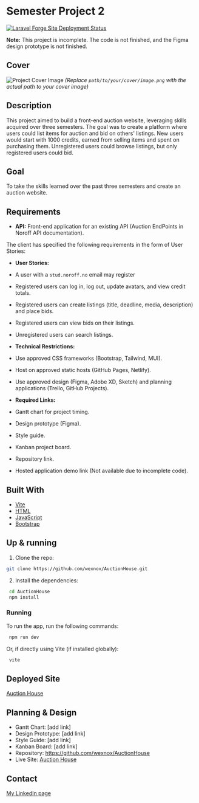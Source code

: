 # Semester Project 2

[![Laravel Forge Site Deployment Status](https://img.shields.io/endpoint?url=https%3A%2F%2Fforge.laravel.com%2Fsite-badges%2F9b30fe25-6e15-4057-b7bb-d08c681145b2%3Fdate%3D1%26label%3D1%26commit%3D1&style=plastic)](https://forge.laravel.com/servers/513382/sites/2587689)

**Note:** This project is incomplete. The code is not finished, and the Figma design prototype is not finished.

## Cover

![Project Cover Image](path/to/your/cover/image.png)  *(Replace `path/to/your/cover/image.png` with the actual path to
your cover image)*

## Description

This project aimed to build a front-end auction website, leveraging skills acquired over three semesters. The goal was
to create a platform where users could list items for auction and bid on others' listings. New users would start with
1000 credits, earned from selling items and spent on purchasing them. Unregistered users could browse listings, but only
registered users could bid.

## Goal

To take the skills learned over the past three semesters and create an auction website.

## Requirements

* **API:** Front-end application for an existing API (Auction EndPoints in Noroff API documentation).

The client has specified the following requirements in the form of User Stories:

* **User Stories:**
* A user with a `stud.noroff.no` email may register
* Registered users can log in, log out, update avatars, and view credit totals.
* Registered users can create listings (title, deadline, media, description) and place bids.
* Registered users can view bids on their listings.
* Unregistered users can search listings.

* **Technical Restrictions:**
* Use approved CSS frameworks (Bootstrap, Tailwind, MUI).
* Host on approved static hosts (GitHub Pages, Netlify).
* Use approved design (Figma, Adobe XD, Sketch) and planning applications (Trello, GitHub Projects).

* **Required Links:**
* Gantt chart for project timing.
* Design prototype (Figma).
* Style guide.
* Kanban project board.
* Repository link.
* Hosted application demo link (Not available due to incomplete code).

## Built With

* [Vite](https://vitejs.dev)
* [HTML](https://en.wikipedia.org/wiki/HTML)
* [JavaScript](https://developer.mozilla.org/en-US/docs/Web/JavaScript)
* [Bootstrap](hhttps://getbootstrap.com/)

## Up & running

1. Clone the repo:

```bash
git clone https://github.com/wexnox/AuctionHouse.git
```

2. Install the dependencies:

```bash
 cd AuctionHouse
 npm install
```

### Running

To run the app, run the following commands:

```bash
 npm run dev
```

Or, if directly using Vite (if installed globally):

```bash
 vite
```

## Deployed Site

[Auction House](http://ah.wexox.no)

## Planning & Design

- Gantt Chart: [add link]
- Design Prototype: [add link]
- Style Guide: [add link]
- Kanban Board: [add link]
- Repository: https://github.com/wexnox/AuctionHouse
- Live Site: [Auction House](http://ah.wexox.no)

## Contact

[My LinkedIn page](www.linkedin.com)
